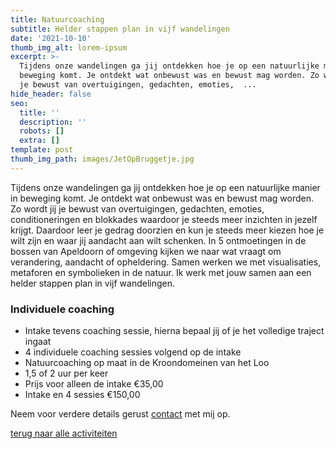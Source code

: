 ```yaml
---
title: Natuurcoaching
subtitle: Helder stappen plan in vijf wandelingen
date: '2021-10-10'
thumb_img_alt: lorem-ipsum
excerpt: >-
  Tijdens onze wandelingen ga jij ontdekken hoe je op een natuurlijke manier in
  beweging komt. Je ontdekt wat onbewust was en bewust mag worden. Zo wordt jij
  je bewust van overtuigingen, gedachten, emoties,  ...
hide_header: false
seo:
  title: ''
  description: ''
  robots: []
  extra: []
template: post
thumb_img_path: images/JetOpBruggetje.jpg
---
```

Tijdens onze wandelingen ga jij ontdekken hoe je op een natuurlijke manier in beweging komt.
Je ontdekt wat onbewust was en bewust mag worden. Zo wordt jij je bewust van overtuigingen, gedachten, emoties, conditioneringen en blokkades waardoor je steeds meer inzichten in jezelf krijgt. Daardoor leer je gedrag doorzien en kun je steeds meer kiezen hoe je wilt zijn en waar jij aandacht aan wilt schenken.
In 5 ontmoetingen in de bossen van Apeldoorn of omgeving kijken we naar wat vraagt om verandering, aandacht of opheldering. Samen werken we met visualisaties, metaforen en symbolieken in de natuur. Ik werk met jouw samen aan een helder stappen plan in vijf wandelingen.

### Individuele coaching

*   Intake tevens coaching sessie, hierna bepaal jij of je het volledige traject ingaat
*   4 individuele coaching sessies volgend op de intake
*   Natuurcoaching op maat in de Kroondomeinen van het Loo
*   1,5 of 2 uur per keer
*   Prijs voor alleen de intake €35,00
*   Intake en 4 sessies €150,00

Neem voor verdere details gerust [contact](/contact) met mij op.

[terug naar alle activiteiten](/diensten-voor-jou)
